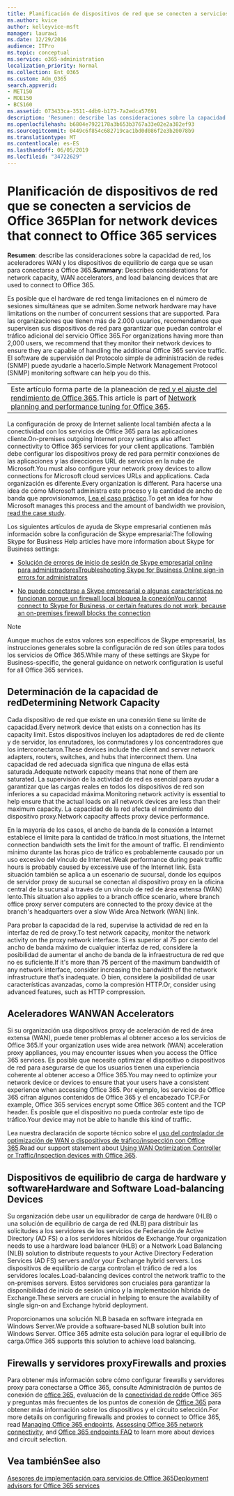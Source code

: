 ```yaml
---
title: Planificación de dispositivos de red que se conecten a servicios de Office 365
ms.author: kvice
author: kelleyvice-msft
manager: laurawi
ms.date: 12/29/2016
audience: ITPro
ms.topic: conceptual
ms.service: o365-administration
localization_priority: Normal
ms.collection: Ent_O365
ms.custom: Adm_O365
search.appverid:
- MET150
- MOE150
- BCS160
ms.assetid: 073433ca-3511-4db9-b173-7a2edca57691
description: 'Resumen: describe las consideraciones sobre la capacidad de red, los aceleradores WAN y los dispositivos de equilibrio de carga que se usan para conectarse a Office 365.'
ms.openlocfilehash: b6804e7922178a3b653b3767a33e02e2a382ef93
ms.sourcegitcommit: 0449c6f854c682719cac1bd0d086f2e3b20078b9
ms.translationtype: MT
ms.contentlocale: es-ES
ms.lasthandoff: 06/05/2019
ms.locfileid: "34722629"
---
```

# <a name="plan-for-network-devices-that-connect-to-office-365-services"></a><span data-ttu-id="319c8-103">Planificación de dispositivos de red que se conecten a servicios de Office 365</span><span class="sxs-lookup"><span data-stu-id="319c8-103">Plan for network devices that connect to Office 365 services</span></span>

 <span data-ttu-id="319c8-104">**Resumen**: describe las consideraciones sobre la capacidad de red, los aceleradores WAN y los dispositivos de equilibrio de carga que se usan para conectarse a Office 365.</span><span class="sxs-lookup"><span data-stu-id="319c8-104">**Summary**: Describes considerations for network capacity, WAN accelerators, and load balancing devices that are used to connect to Office 365.</span></span>
  
<span data-ttu-id="319c8-105">Es posible que el hardware de red tenga limitaciones en el número de sesiones simultáneas que se admiten.</span><span class="sxs-lookup"><span data-stu-id="319c8-105">Some network hardware may have limitations on the number of concurrent sessions that are supported.</span></span> <span data-ttu-id="319c8-106">Para las organizaciones que tienen más de 2.000 usuarios, recomendamos que supervisen sus dispositivos de red para garantizar que puedan controlar el tráfico adicional del servicio Office 365.</span><span class="sxs-lookup"><span data-stu-id="319c8-106">For organizations having more than 2,000 users, we recommend that they monitor their network devices to ensure they are capable of handling the additional Office 365 service traffic.</span></span> <span data-ttu-id="319c8-107">El software de supervisión del Protocolo simple de administración de redes (SNMP) puede ayudarle a hacerlo.</span><span class="sxs-lookup"><span data-stu-id="319c8-107">Simple Network Management Protocol (SNMP) monitoring software can help you do this.</span></span>

||
|:-----|
| <span data-ttu-id="319c8-108">Este artículo forma parte de la planeación de [red y el ajuste del rendimiento de Office 365](https://aka.ms/tune).</span><span class="sxs-lookup"><span data-stu-id="319c8-108">This article is part of [Network planning and performance tuning for Office 365](https://aka.ms/tune).</span></span>|

<span data-ttu-id="319c8-109">La configuración de proxy de Internet saliente local también afecta a la conectividad con los servicios de Office 365 para las aplicaciones cliente.</span><span class="sxs-lookup"><span data-stu-id="319c8-109">On-premises outgoing Internet proxy settings also affect connectivity to Office 365 services for your client applications.</span></span> <span data-ttu-id="319c8-110">También debe configurar los dispositivos proxy de red para permitir conexiones de las aplicaciones y las direcciones URL de servicios en la nube de Microsoft.</span><span class="sxs-lookup"><span data-stu-id="319c8-110">You must also configure your network proxy devices to allow connections for Microsoft cloud services URLs and applications.</span></span> <span data-ttu-id="319c8-111">Cada organización es diferente.</span><span class="sxs-lookup"><span data-stu-id="319c8-111">Every organization is different.</span></span> <span data-ttu-id="319c8-112">Para hacerse una idea de cómo Microsoft administra este proceso y la cantidad de ancho de banda que aprovisionamos, [Lea el caso práctico](https://www.microsoft.com/itshowcase/Article/Content/631/Optimizing-network-performance-for-Microsoft-Office-365).</span><span class="sxs-lookup"><span data-stu-id="319c8-112">To get an idea for how Microsoft manages this process and the amount of bandwidth we provision, [read the case study](https://www.microsoft.com/itshowcase/Article/Content/631/Optimizing-network-performance-for-Microsoft-Office-365).</span></span>
  
<span data-ttu-id="319c8-113">Los siguientes artículos de ayuda de Skype empresarial contienen más información sobre la configuración de Skype empresarial:</span><span class="sxs-lookup"><span data-stu-id="319c8-113">The following Skype for Business Help articles have more information about Skype for Business settings:</span></span>
  
- [<span data-ttu-id="319c8-114">Solución de errores de inicio de sesión de Skype empresarial online para administradores</span><span class="sxs-lookup"><span data-stu-id="319c8-114">Troubleshooting Skype for Business Online sign-in errors for administrators</span></span>](https://docs.microsoft.com/skypeforbusiness/set-up-skype-for-business-online/troubleshooting-sign-in-errors-for-admins)

- [<span data-ttu-id="319c8-115">No puede conectarse a Skype empresarial o algunas características no funcionan porque un firewall local bloquea la conexión</span><span class="sxs-lookup"><span data-stu-id="319c8-115">You cannot connect to Skype for Business, or certain features do not work, because an on-premises firewall blocks the connection</span></span>](https://go.microsoft.com/fwlink/p/?LinkID=243625)

> [!NOTE]
> <span data-ttu-id="319c8-116">Aunque muchos de estos valores son específicos de Skype empresarial, las instrucciones generales sobre la configuración de red son útiles para todos los servicios de Office 365.</span><span class="sxs-lookup"><span data-stu-id="319c8-116">While many of these settings are Skype for Business-specific, the general guidance on network configuration is useful for all Office 365 services.</span></span>
  
## <a name="determining-network-capacity"></a><span data-ttu-id="319c8-117">Determinación de la capacidad de red</span><span class="sxs-lookup"><span data-stu-id="319c8-117">Determining Network Capacity</span></span>

<span data-ttu-id="319c8-118">Cada dispositivo de red que existe en una conexión tiene su límite de capacidad.</span><span class="sxs-lookup"><span data-stu-id="319c8-118">Every network device that exists on a connection has its capacity limit.</span></span> <span data-ttu-id="319c8-119">Estos dispositivos incluyen los adaptadores de red de cliente y de servidor, los enrutadores, los conmutadores y los concentradores que los interconectaron.</span><span class="sxs-lookup"><span data-stu-id="319c8-119">These devices include the client and server network adapters, routers, switches, and hubs that interconnect them.</span></span> <span data-ttu-id="319c8-120">Una capacidad de red adecuada significa que ninguna de ellas está saturada.</span><span class="sxs-lookup"><span data-stu-id="319c8-120">Adequate network capacity means that none of them are saturated.</span></span> <span data-ttu-id="319c8-121">La supervisión de la actividad de red es esencial para ayudar a garantizar que las cargas reales en todos los dispositivos de red son inferiores a su capacidad máxima.</span><span class="sxs-lookup"><span data-stu-id="319c8-121">Monitoring network activity is essential to help ensure that the actual loads on all network devices are less than their maximum capacity.</span></span> <span data-ttu-id="319c8-122">La capacidad de la red afecta el rendimiento del dispositivo proxy.</span><span class="sxs-lookup"><span data-stu-id="319c8-122">Network capacity affects proxy device performance.</span></span>
  
<span data-ttu-id="319c8-123">En la mayoría de los casos, el ancho de banda de la conexión a Internet establece el límite para la cantidad de tráfico.</span><span class="sxs-lookup"><span data-stu-id="319c8-123">In most situations, the Internet connection bandwidth sets the limit for the amount of traffic.</span></span> <span data-ttu-id="319c8-124">El rendimiento mínimo durante las horas pico de tráfico es probablemente causado por un uso excesivo del vínculo de Internet.</span><span class="sxs-lookup"><span data-stu-id="319c8-124">Weak performance during peak traffic hours is probably caused by excessive use of the Internet link.</span></span> <span data-ttu-id="319c8-125">Esta situación también se aplica a un escenario de sucursal, donde los equipos de servidor proxy de sucursal se conectan al dispositivo proxy en la oficina central de la sucursal a través de un vínculo de red de área extensa (WAN) lento.</span><span class="sxs-lookup"><span data-stu-id="319c8-125">This situation also applies to a branch office scenario, where branch office proxy server computers are connected to the proxy device at the branch's headquarters over a slow Wide Area Network (WAN) link.</span></span>
  
<span data-ttu-id="319c8-126">Para probar la capacidad de la red, supervise la actividad de red en la interfaz de red de proxy.</span><span class="sxs-lookup"><span data-stu-id="319c8-126">To test network capacity, monitor the network activity on the proxy network interface.</span></span> <span data-ttu-id="319c8-127">Si es superior al 75 por ciento del ancho de banda máximo de cualquier interfaz de red, considere la posibilidad de aumentar el ancho de banda de la infraestructura de red que no es suficiente.</span><span class="sxs-lookup"><span data-stu-id="319c8-127">If it's more than 75 percent of the maximum bandwidth of any network interface, consider increasing the bandwidth of the network infrastructure that's inadequate.</span></span> <span data-ttu-id="319c8-128">O bien, considere la posibilidad de usar características avanzadas, como la compresión HTTP.</span><span class="sxs-lookup"><span data-stu-id="319c8-128">Or, consider using advanced features, such as HTTP compression.</span></span>
  
## <a name="wan-accelerators"></a><span data-ttu-id="319c8-129">Aceleradores WAN</span><span class="sxs-lookup"><span data-stu-id="319c8-129">WAN Accelerators</span></span>

<span data-ttu-id="319c8-130">Si su organización usa dispositivos proxy de aceleración de red de área extensa (WAN), puede tener problemas al obtener acceso a los servicios de Office 365.</span><span class="sxs-lookup"><span data-stu-id="319c8-130">If your organization uses wide area network (WAN) acceleration proxy appliances, you may encounter issues when you access the Office 365 services.</span></span> <span data-ttu-id="319c8-131">Es posible que necesite optimizar el dispositivo o dispositivos de red para asegurarse de que los usuarios tienen una experiencia coherente al obtener acceso a Office 365.</span><span class="sxs-lookup"><span data-stu-id="319c8-131">You may need to optimize your network device or devices to ensure that your users have a consistent experience when accessing Office 365.</span></span> <span data-ttu-id="319c8-132">Por ejemplo, los servicios de Office 365 cifran algunos contenidos de Office 365 y el encabezado TCP.</span><span class="sxs-lookup"><span data-stu-id="319c8-132">For example, Office 365 services encrypt some Office 365 content and the TCP header.</span></span> <span data-ttu-id="319c8-133">Es posible que el dispositivo no pueda controlar este tipo de tráfico.</span><span class="sxs-lookup"><span data-stu-id="319c8-133">Your device may not be able to handle this kind of traffic.</span></span>
  
<span data-ttu-id="319c8-134">Lea nuestra declaración de soporte técnico sobre el [uso del controlador de optimización de WAN o dispositivos de tráfico/inspección con Office 365](https://support.microsoft.com/kb/2690045).</span><span class="sxs-lookup"><span data-stu-id="319c8-134">Read our support statement about [Using WAN Optimization Controller or Traffic/Inspection devices with Office 365](https://support.microsoft.com/kb/2690045).</span></span>
  
## <a name="hardware-and-software-load-balancing-devices"></a><span data-ttu-id="319c8-135">Dispositivos de equilibrio de carga de hardware y software</span><span class="sxs-lookup"><span data-stu-id="319c8-135">Hardware and Software Load-balancing Devices</span></span>

<span data-ttu-id="319c8-136">Su organización debe usar un equilibrador de carga de hardware (HLB) o una solución de equilibrio de carga de red (NLB) para distribuir las solicitudes a los servidores de los servicios de Federación de Active Directory (AD FS) o a los servidores híbridos de Exchange.</span><span class="sxs-lookup"><span data-stu-id="319c8-136">Your organization needs to use a hardware load balancer (HLB) or a Network Load Balancing (NLB) solution to distribute requests to your Active Directory Federation Services (AD FS) servers and/or your Exchange hybrid servers.</span></span> <span data-ttu-id="319c8-137">Los dispositivos de equilibrio de carga controlan el tráfico de red a los servidores locales.</span><span class="sxs-lookup"><span data-stu-id="319c8-137">Load-balancing devices control the network traffic to the on-premises servers.</span></span> <span data-ttu-id="319c8-138">Estos servidores son cruciales para garantizar la disponibilidad de inicio de sesión único y la implementación híbrida de Exchange.</span><span class="sxs-lookup"><span data-stu-id="319c8-138">These servers are crucial in helping to ensure the availability of single sign-on and Exchange hybrid deployment.</span></span>
  
<span data-ttu-id="319c8-139">Proporcionamos una solución NLB basada en software integrada en Windows Server.</span><span class="sxs-lookup"><span data-stu-id="319c8-139">We provide a software-based NLB solution built into Windows Server.</span></span> <span data-ttu-id="319c8-140">Office 365 admite esta solución para lograr el equilibrio de carga.</span><span class="sxs-lookup"><span data-stu-id="319c8-140">Office 365 supports this solution to achieve load balancing.</span></span>
  
## <a name="firewalls-and-proxies"></a><span data-ttu-id="319c8-141">Firewalls y servidores proxy</span><span class="sxs-lookup"><span data-stu-id="319c8-141">Firewalls and proxies</span></span>

<span data-ttu-id="319c8-142">Para obtener más información sobre cómo configurar firewalls y servidores proxy para conectarse a Office 365, consulte Administración de puntos de conexión de [office 365](https://support.office.com/article/99cab9d4-ef59-4207-9f2b-3728eb46bf9a), evaluación de la [conectividad de red](assessing-network-connectivity.md)de Office 365 y preguntas más frecuentes de los puntos de conexión de [Office 365](https://support.office.com/article/d4088321-1c89-4b96-9c99-54c75cae2e6d) para obtener más información sobre los dispositivos y el circuito selección.</span><span class="sxs-lookup"><span data-stu-id="319c8-142">For more details on configuring firewalls and proxies to connect to Office 365, read [Managing Office 365 endpoints](https://support.office.com/article/99cab9d4-ef59-4207-9f2b-3728eb46bf9a), [Assessing Office 365 network connectivity](assessing-network-connectivity.md), and [Office 365 endpoints FAQ](https://support.office.com/article/d4088321-1c89-4b96-9c99-54c75cae2e6d) to learn more about devices and circuit selection.</span></span>
  
## <a name="see-also"></a><span data-ttu-id="319c8-143">Vea también</span><span class="sxs-lookup"><span data-stu-id="319c8-143">See also</span></span>

[<span data-ttu-id="319c8-144">Asesores de implementación para servicios de Office 365</span><span class="sxs-lookup"><span data-stu-id="319c8-144">Deployment advisors for Office 365 services</span></span>](deployment-advisors-for-office-365.md)
